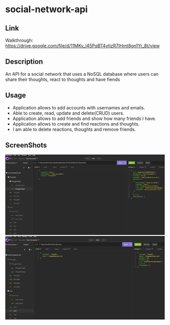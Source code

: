 # social-network-api

## Link
Walkthrough: https://drive.google.com/file/d/11MKv_l45PqBT4ytjzR7lHmt8gn1Yr_8t/view

## Description 
An API for a social network that uses a NoSQL database where users can share their thoughts, react to thoughts and have fiends

## Usage
- Application allows to add accounts with usernames and emails.
- Able to create, read, update and delete(CRUD) users.
- Application allows to add friends and show how many friends I have.
- Application allows to create and find reactions and thoughts.
- I am able to delete reactions, thoughts and remove friends.

## ScreenShots
![Alt text](./img/SNA%201.jpg)
![Alt text](./img/SNA%202.jpg)